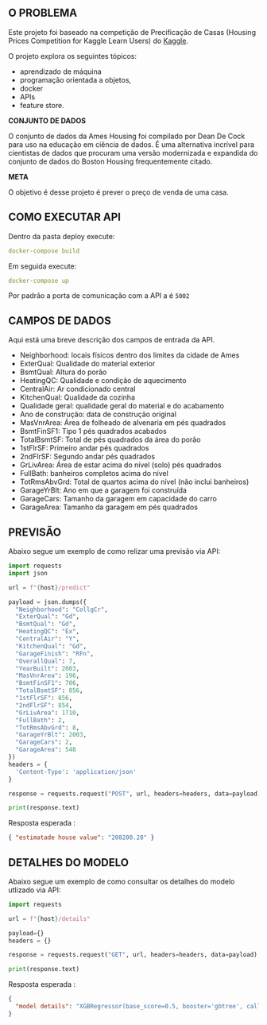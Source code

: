## O PROBLEMA

Este projeto foi baseado na competição de Precificação de Casas (Housing Prices Competition for Kaggle Learn Users) do [Kaggle](https://www.kaggle.com/competitions/home-data-for-ml-course).

O projeto explora os seguintes tópicos:

- aprendizado de máquina
- programação orientada a objetos,
- docker
- APIs
- feature store.

**CONJUNTO DE DADOS**

O conjunto de dados da Ames Housing foi compilado por Dean De Cock para uso na educação em ciência de dados. É uma alternativa incrível para cientistas de dados que procuram uma versão modernizada e expandida do conjunto de dados do Boston Housing frequentemente citado.

**META**

O objetivo é desse projeto é prever o preço de venda de uma casa.

## COMO EXECUTAR API

Dentro da pasta deploy execute:

```yml
docker-compose build
```

Em seguida execute:

```yml
docker-compose up
```

Por padrão a porta de comunicação com a API a é `5002`

## CAMPOS DE DADOS

Aqui está uma breve descrição dos campos de entrada da API.

- Neighborhood: locais físicos dentro dos limites da cidade de Ames
- ExterQual: Qualidade do material exterior
- BsmtQual: Altura do porão
- HeatingQC: Qualidade e condição de aquecimento
- CentralAir: Ar condicionado central
- KitchenQual: Qualidade da cozinha
- Qualidade geral: qualidade geral do material e do acabamento
- Ano de construção: data de construção original
- MasVnrArea: Área de folheado de alvenaria em pés quadrados
- BsmtFinSF1: Tipo 1 pés quadrados acabados
- TotalBsmtSF: Total de pés quadrados da área do porão
- 1stFlrSF: Primeiro andar pés quadrados
- 2ndFlrSF: Segundo andar pés quadrados
- GrLivArea: Área de estar acima do nível (solo) pés quadrados
- FullBath: banheiros completos acima do nível
- TotRmsAbvGrd: Total de quartos acima do nível (não inclui banheiros)
- GarageYrBlt: Ano em que a garagem foi construída
- GarageCars: Tamanho da garagem em capacidade do carro
- GarageArea: Tamanho da garagem em pés quadrados

## PREVISÃO

Abaixo segue um exemplo de como relizar uma previsão via API:

```python
import requests
import json

url = f"{host}/predict"

payload = json.dumps({
  "Neighborhood": "CollgCr",
  "ExterQual": "Gd",
  "BsmtQual": "Gd",
  "HeatingQC": "Ex",
  "CentralAir": "Y",
  "KitchenQual": "Gd",
  "GarageFinish": "RFn",
  "OverallQual": 7,
  "YearBuilt": 2003,
  "MasVnrArea": 196,
  "BsmtFinSF1": 706,
  "TotalBsmtSF": 856,
  "1stFlrSF": 856,
  "2ndFlrSF": 854,
  "GrLivArea": 1710,
  "FullBath": 2,
  "TotRmsAbvGrd": 8,
  "GarageYrBlt": 2003,
  "GarageCars": 2,
  "GarageArea": 548
})
headers = {
  'Content-Type': 'application/json'
}

response = requests.request("POST", url, headers=headers, data=payload)

print(response.text)

```

Resposta esperada :

```json
{ "estimatade house value": "208200.28" }
```

## DETALHES DO MODELO

Abaixo segue um exemplo de como consultar os detalhes do modelo utlizado via API:

```python
import requests

url = f"{host}/details"

payload={}
headers = {}

response = requests.request("GET", url, headers=headers, data=payload)

print(response.text)

```

Resposta esperada :

```json
{
  "model details": "XGBRegressor(base_score=0.5, booster='gbtree', callbacks=None,\n             colsample_bylevel=1, colsample_bynode=1, colsample_bytree=1,\n             early_stopping_rounds=None, enable_categorical=False,\n             eval_metric=None, gamma=0, gpu_id=-1, grow_policy='depthwise',\n             importance_type=None, interaction_constraints='',\n             learning_rate=0.300000012, max_bin=256, max_cat_to_onehot=4,\n             max_delta_step=0, max_depth=6, max_leaves=0, min_child_weight=1,\n             missing=nan, monotone_constraints='()', n_estimators=100, n_jobs=0,\n             num_parallel_tree=1, predictor='auto', random_state=42,\n             reg_alpha=0, reg_lambda=1, ...)"
}
```

